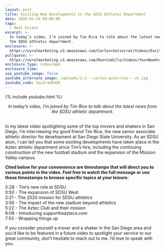 ```yaml
---
layout: post
title: Exciting New Developments in the SDSU Athletic Department
date: 2020-01-24 00:00:00
tags:
  - Real Estate
excerpt: >-
  In today’s video, I’m joined by Tim Rice to talk about the latest news from
  the SDSU athletic department.
enclosure: >-
  https://vyralmarketing.s3.amazonaws.com/Carlos+Gutierrez/Videos/Exciting+New+Developments+in+the+SDSU+Athletic+Department.mp4
pullquote: >-
  https://vyralmarketing.s3.amazonaws.com/Ron+Cedillo/Videos/You+Need+a+Financial+Check-Up.mp4
enclosure_type: video/mp4
enclosure_time:
use_youtube_image: false
youtube_alternate_image: /uploads/1-2---carlos-guterriez---yt.jpg
youtube_code: Sqzar4e64UA
---
```


{% include youtube.html %}

<center><em>In today&rsquo;s video, I&rsquo;m joined by Tim Rice to talk about the latest news from the SDSU athletic department.</em></center>

<br>In my latest video spotlighting some of the top movers and shakers in San Diego, I’m interviewing my good friend Tim Rice, the new senior associate athletic director for development at San Diego State University. As an SDSU alum, I can tell you that some exciting developments have taken place in the Aztec athletic department since Tim’s hire, including the continuing construction of the new football stadium and the expansion of the Mission Valley campus.

**Cited below for your convenience are timestamps that will direct you to various points in the video. Feel free to watch the full message or use these timestamps to browse specific topics at your leisure:**

0:28 - Tim’s new role at SDSU<br>0:50 - The expansion of SDSU West<br>2:21 - The 2020 mission for SDSU athletics<br>3:56 - The impact of the new stadium beyond athletics<br>5:22 - The Aztec Club and their mission<br>6:09 - Introducing supportheaztecs.com<br>7:53 - Wrapping things up

If you consider yourself a mover and a shaker in the San Diego area and you’d like to be featured in a future video to spotlight your service to our great community, don’t hesitate to reach out to me. I’d love to speak with you.